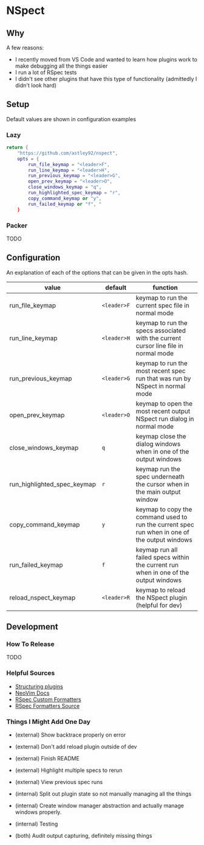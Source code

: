 # NSpect

## Why

A few reasons:
- I recently moved from VS Code and wanted to learn how plugins work to make debugging all the things easier
- I run a lot of RSpec tests
- I didn't see other plugins that have this type of functionality (admittedly I didn't look hard)

## Setup

Default values are shown in configuration examples

### Lazy

```lua
return {
    "https://github.com/astley92/nspect",
    opts = {
        run_file_keymap = "<leader>F",
        run_line_keymap = "<leader>H",
        run_previous_keymap = "<leader>G",
        open_prev_keymap = "<leader>O",
        close_windows_keymap = "q",
        run_highlighted_spec_keymap = "r",
        copy_command_keymap or "y",
        run_failed_keymap or "f", "
    }
```

### Packer

TODO

## Configuration

An explanation of each of the options that can be given in the opts hash.

|value|default|function|
|-----|-------|--------|
|run_file_keymap            |`<leader>F`|keymap to run the current spec file in normal mode                                             |
|run_line_keymap            |`<leader>H`|keymap to run the specs associated with the current cursor line file in normal mode            |
|run_previous_keymap        |`<leader>G`|keymap to run the most recent spec run that was run by NSpect in normal mode                   |
|open_prev_keymap           |`<leader>O`|keymap to open the most recent output NSpect run dialog in normal mode                         |
|close_windows_keymap       |`q`        |keymap close the dialog windows when in one of the output windows                              |
|run_highlighted_spec_keymap|`r`        |keymap run the spec underneath the cursor when in the main output window                       |
|copy_command_keymap        |`y`        |keymap to copy the command used to run the current spec run when in one of the output windows  |
|run_failed_keymap          |`f`        |keymap run all failed specs within the current run when in one of the output windows           |
|reload_nspect_keymap       |`<leader>R`|keymap to reload the NSpect plugin (helpful for dev)                                           |

## Development

### How To Release

TODO

### Helpful Sources

- [Structuring plugins](https://zignar.net/2022/11/06/structuring-neovim-lua-plugins/)
- [NeoVim Docs](https://neovim.io/doc/user/index.html)
- [RSpec Custom Formatters](https://rspec.info/features/3-13/rspec-core/formatters/custom-formatter/)
- [RSpec Formatters Source](https://github.com/rspec/rspec/blob/main/rspec-core/lib/rspec/core/formatters.rb)

### Things I Might Add One Day

-   (external) Show backtrace properly on error
-   (external) Don't add reload plugin outside of dev
-   (external) Finish README
-   (external) Highlight multiple specs to rerun
-   (external) View previous spec runs

-   (internal) Split out plugin state so not manually managing all the things
-   (internal) Create window manager abstraction and actually manage windows properly.
-   (internal) Testing

-   (both)     Audit output capturing, definitely missing things

